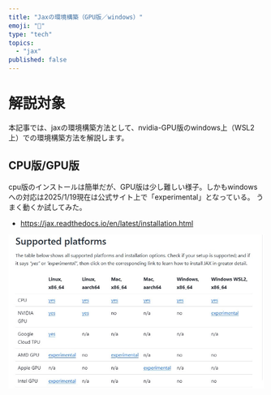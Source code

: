 ```yaml
---
title: "Jaxの環境構築（GPU版／windows）"
emoji: "📘"
type: "tech"
topics:
  - "jax"
published: false
---
```


# 解説対象

本記事では、jaxの環境構築方法として、nvidia-GPU版のwindows上（WSL2上）での環境構築方法を解説します。

## CPU版/GPU版

cpu版のインストールは簡単だが、GPU版は少し難しい様子。しかもwindowsへの対応は2025/1/19現在は公式サイト上で「experimental」となっている。
うまく動くか試してみた。
- https://jax.readthedocs.io/en/latest/installation.html


![画像](jax_img/jax_supported.jpg)



